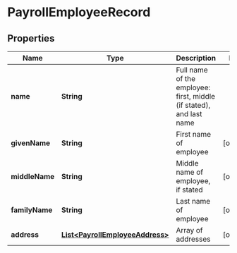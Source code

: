 

# PayrollEmployeeRecord


## Properties

| Name | Type | Description | Notes |
|------------ | ------------- | ------------- | -------------|
|**name** | **String** | Full name of the employee: first, middle (if stated), and last name |  |
|**givenName** | **String** | First name of employee |  [optional] |
|**middleName** | **String** | Middle name of employee, if stated |  [optional] |
|**familyName** | **String** | Last name of employee |  [optional] |
|**address** | [**List&lt;PayrollEmployeeAddress&gt;**](PayrollEmployeeAddress.md) | Array of addresses |  [optional] |



